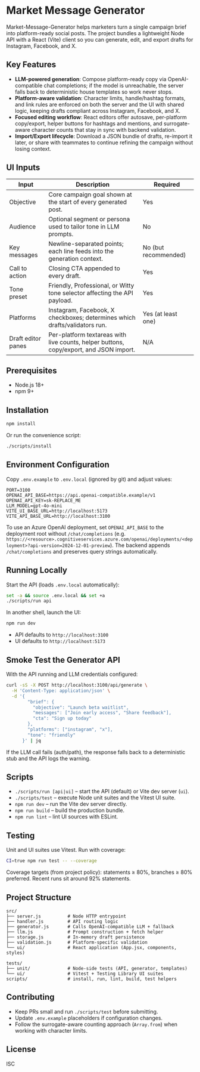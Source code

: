 # Market Message Generator

Market-Message-Generator helps marketers turn a single campaign brief into platform-ready social posts. The project bundles a lightweight Node API with a React (Vite) client so you can generate, edit, and export drafts for Instagram, Facebook, and X.

## Key Features
- **LLM-powered generation**: Compose platform-ready copy via OpenAI-compatible chat completions; if the model is unreachable, the server falls back to deterministic house templates so work never stops.
- **Platform-aware validation**: Character limits, handle/hashtag formats, and link rules are enforced on both the server and the UI with shared logic, keeping drafts compliant across Instagram, Facebook, and X.
- **Focused editing workflow**: React editors offer autosave, per-platform copy/export, helper buttons for hashtags and mentions, and surrogate-aware character counts that stay in sync with backend validation.
- **Import/Export lifecycle**: Download a JSON bundle of drafts, re-import it later, or share with teammates to continue refining the campaign without losing context.

## UI Inputs
| Input | Description | Required |
| --- | --- | --- |
| Objective | Core campaign goal shown at the start of every generated post. | Yes |
| Audience | Optional segment or persona used to tailor tone in LLM prompts. | No |
| Key messages | Newline-separated points; each line feeds into the generation context. | No (but recommended) |
| Call to action | Closing CTA appended to every draft. | Yes |
| Tone preset | Friendly, Professional, or Witty tone selector affecting the API payload. | Yes |
| Platforms | Instagram, Facebook, X checkboxes; determines which drafts/validators run. | Yes (at least one) |
| Draft editor panes | Per-platform textareas with live counts, helper buttons, copy/export, and JSON import. | N/A |

## Prerequisites
- Node.js 18+
- npm 9+

## Installation
```bash
npm install
```
Or run the convenience script:
```bash
./scripts/install
```

## Environment Configuration
Copy `.env.example` to `.env.local` (ignored by git) and adjust values:
```
PORT=3100
OPENAI_API_BASE=https://api.openai-compatible.example/v1
OPENAI_API_KEY=sk-REPLACE_ME
LLM_MODEL=gpt-4o-mini
VITE_UI_BASE_URL=http://localhost:5173
VITE_API_BASE_URL=http://localhost:3100
```
To use an Azure OpenAI deployment, set `OPENAI_API_BASE` to the deployment root without `/chat/completions` (e.g. `https://<resource>.cognitiveservices.azure.com/openai/deployments/<deployment>?api-version=2024-12-01-preview`). The backend appends `/chat/completions` and preserves query strings automatically.

## Running Locally
Start the API (loads `.env.local` automatically):
```bash
set -a && source .env.local && set +a
./scripts/run api
```
In another shell, launch the UI:
```bash
npm run dev
```
- API defaults to `http://localhost:3100`
- UI defaults to `http://localhost:5173`

## Smoke Test the Generator API
With the API running and LLM credentials configured:
```bash
curl -sS -X POST http://localhost:3100/api/generate \
  -H 'Content-Type: application/json' \
  -d '{
        "brief": {
          "objective": "Launch beta waitlist",
          "messages": ["Join early access", "Share feedback"],
          "cta": "Sign up today"
        },
        "platforms": ["instagram", "x"],
        "tone": "friendly"
      }' | jq
```
If the LLM call fails (auth/path), the response falls back to a deterministic stub and the API logs the warning.

## Scripts
- `./scripts/run [api|ui]` – start the API (default) or Vite dev server (`ui`).
- `./scripts/test` – execute Node unit suites and the Vitest UI suite.
- `npm run dev` – run the Vite dev server directly.
- `npm run build` – build the production bundle.
- `npm run lint` – lint UI sources with ESLint.

## Testing
Unit and UI suites use Vitest. Run with coverage:
```bash
CI=true npm run test -- --coverage
```
Coverage targets (from project policy): statements ≥ 80%, branches ≥ 80% preferred. Recent runs sit around 92% statements.

## Project Structure
```
src/
├── server.js          # Node HTTP entrypoint
├── handler.js         # API routing logic
├── generator.js       # Calls OpenAI-compatible LLM + fallback
├── llm.js             # Prompt construction + fetch helper
├── storage.js         # In-memory draft persistence
├── validation.js      # Platform-specific validation
└── ui/                # React application (App.jsx, components, styles)

tests/
├── unit/              # Node-side tests (API, generator, templates)
└── ui/                # Vitest + Testing Library UI suites
scripts/               # install, run, lint, build, test helpers
```

## Contributing
- Keep PRs small and run `./scripts/test` before submitting.
- Update `.env.example` placeholders if configuration changes.
- Follow the surrogate-aware counting approach (`Array.from`) when working with character limits.

## License
ISC
